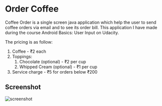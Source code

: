 # Order Coffee 

Coffee Order is a single screen java application which help the user to send coffee orders via email and to see its order bill. This application I have made during the course Android Basics: User Input on Udacity.

The pricing is as follow:
1. Coffee - ₹2 each
2. Toppings:
    1. Chocolate (optional) - ₹2 per cup
    2. Whipped Cream (optional) - ₹1 per cup
3. Service charge - ₹5 for orders below ₹200

## Screenshot
![screenshot](https://github.com/sDevPrem/OrderCoffeeDemo/assets/130966261/53b69dd1-37b3-4bbd-908c-093e40aeb0ea "screenshot")
